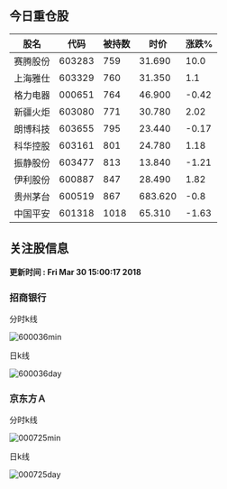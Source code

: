 
## 今日重仓股 

|股名|代码|被持数|时价|涨跌%|
|---|---|---|---|---|
|赛腾股份|603283|759|31.690|10.0|
|上海雅仕|603329|760|31.350|1.1|
|格力电器|000651|764|46.900|-0.42|
|新疆火炬|603080|771|30.780|2.02|
|朗博科技|603655|795|23.440|-0.17|
|科华控股|603161|801|24.780|1.18|
|振静股份|603477|813|13.840|-1.21|
|伊利股份|600887|847|28.490|1.82|
|贵州茅台|600519|867|683.620|-0.8|
|中国平安|601318|1018|65.310|-1.63|

## 关注股信息
**更新时间 : Fri Mar 30 15:00:17 2018**
### 招商银行 
分时k线

![600036min](http://image.sinajs.cn/newchart/min/n/sh600036.gif)

日k线

![600036day](http://image.sinajs.cn/newchart/daily/n/sh600036.gif)

### 京东方Ａ 
分时k线

![000725min](http://image.sinajs.cn/newchart/min/n/sz000725.gif)

日k线

![000725day](http://image.sinajs.cn/newchart/daily/n/sz000725.gif)
